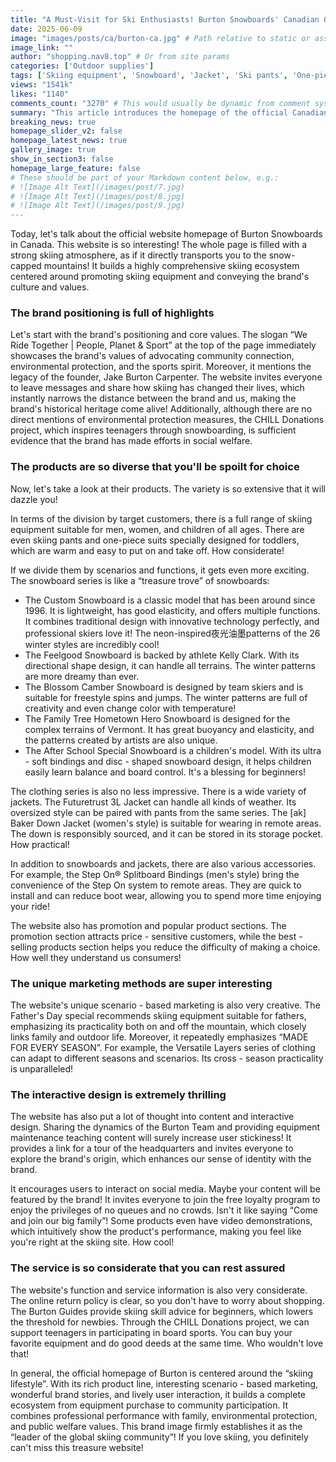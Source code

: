 ```yaml
---
title: "A Must-Visit for Ski Enthusiasts! Burton Snowboards' Canadian Official Website, with a Full Range of Gear on Promotion. Hurry Up and Splurge!"
date: 2025-06-09
image: "images/posts/ca/burton-ca.jpg" # Path relative to static or assets
image_link: ""
author: "shopping.nav8.top" # Or from site params
categories: ['Outdoor supplies']
tags: ['Skiing equipment', 'Snowboard', 'Jacket', 'Ski pants', 'One-piece suit', 'Snowshoe straps', 'Clothing', 'Accessories', 'Member plan', 'Online store service']
views: "1541k"
likes: "1140"
comments_count: "3270" # This would usually be dynamic from comment system
summary: "This article introduces the homepage of the official Canadian website of Burton Snowboards. It has a clear positioning, advocating community connection, environmental protection, and the spirit of sports. The products are rich, covering various groups of people and scenarios. The featured marketing is creative and has sufficient interactive designs. The services are considerate and support public welfare. The website has built a complete skiing ecosystem and is a treasure trove for skiing enthusiasts that should not be missed."
breaking_news: true   
homepage_slider_v2: false  
homepage_latest_news: true  
gallery_image: true  
show_in_section3: false
homepage_large_feature: false
# These should be part of your Markdown content below, e.g.:
# ![Image Alt Text](/images/post/7.jpg)
# ![Image Alt Text](/images/post/8.jpg)
# ![Image Alt Text](/images/post/9.jpg)
---
```


Today, let's talk about the official website homepage of Burton Snowboards in Canada. This website is so interesting! The whole page is filled with a strong skiing atmosphere, as if it directly transports you to the snow-capped mountains! It builds a highly comprehensive skiing ecosystem centered around promoting skiing equipment and conveying the brand's culture and values.

### The brand positioning is full of highlights
Let's start with the brand's positioning and core values. The slogan “We Ride Together | People, Planet & Sport” at the top of the page immediately showcases the brand's values of advocating community connection, environmental protection, and the sports spirit. Moreover, it mentions the legacy of the founder, Jake Burton Carpenter. The website invites everyone to leave messages and share how skiing has changed their lives, which instantly narrows the distance between the brand and us, making the brand's historical heritage come alive! Additionally, although there are no direct mentions of environmental protection measures, the CHILL Donations project, which inspires teenagers through snowboarding, is sufficient evidence that the brand has made efforts in social welfare.

### The products are so diverse that you'll be spoilt for choice
Now, let's take a look at their products. The variety is so extensive that it will dazzle you!

In terms of the division by target customers, there is a full range of skiing equipment suitable for men, women, and children of all ages. There are even skiing pants and one-piece suits specially designed for toddlers, which are warm and easy to put on and take off. How considerate!

If we divide them by scenarios and functions, it gets even more exciting. The snowboard series is like a “treasure trove” of snowboards:
 - The Custom Snowboard is a classic model that has been around since 1996. It is lightweight, has good elasticity, and offers multiple functions. It combines traditional design with innovative technology perfectly, and professional skiers love it! The neon-inspired夜光油墨patterns of the 26 winter styles are incredibly cool!
 - The Feelgood Snowboard is backed by athlete Kelly Clark. With its directional shape design, it can handle all terrains. The winter patterns are more dreamy than ever.
 - The Blossom Camber Snowboard is designed by team skiers and is suitable for freestyle spins and jumps. The winter patterns are full of creativity and even change color with temperature!
 - The Family Tree Hometown Hero Snowboard is designed for the complex terrains of Vermont. It has great buoyancy and elasticity, and the patterns created by artists are also unique.
 - The After School Special Snowboard is a children's model. With its ultra - soft bindings and disc - shaped snowboard design, it helps children easily learn balance and board control. It's a blessing for beginners!

The clothing series is also no less impressive. There is a wide variety of jackets. The Futuretrust 3L Jacket can handle all kinds of weather. Its oversized style can be paired with pants from the same series. The [ak] Baker Down Jacket (women's style) is suitable for wearing in remote areas. The down is responsibly sourced, and it can be stored in its storage pocket. How practical!

In addition to snowboards and jackets, there are also various accessories. For example, the Step On® Splitboard Bindings (men's style) bring the convenience of the Step On system to remote areas. They are quick to install and can reduce boot wear, allowing you to spend more time enjoying your ride!

The website also has promotion and popular product sections. The promotion section attracts price - sensitive customers, while the best - selling products section helps you reduce the difficulty of making a choice. How well they understand us consumers!

### The unique marketing methods are super interesting
The website's unique scenario - based marketing is also very creative. The Father's Day special recommends skiing equipment suitable for fathers, emphasizing its practicality both on and off the mountain, which closely links family and outdoor life. Moreover, it repeatedly emphasizes “MADE FOR EVERY SEASON”. For example, the Versatile Layers series of clothing can adapt to different seasons and scenarios. Its cross - season practicality is unparalleled!

### The interactive design is extremely thrilling
The website has also put a lot of thought into content and interactive design. Sharing the dynamics of the Burton Team and providing equipment maintenance teaching content will surely increase user stickiness! It provides a link for a tour of the headquarters and invites everyone to explore the brand's origin, which enhances our sense of identity with the brand.

It encourages users to interact on social media. Maybe your content will be featured by the brand! It invites everyone to join the free loyalty program to enjoy the privileges of no queues and no crowds. Isn't it like saying “Come and join our big family”! Some products even have video demonstrations, which intuitively show the product's performance, making you feel like you're right at the skiing site. How cool!

### The service is so considerate that you can rest assured
The website's function and service information is also very considerate. The online return policy is clear, so you don't have to worry about shopping. The Burton Guides provide skiing skill advice for beginners, which lowers the threshold for newbies. Through the CHILL Donations project, we can support teenagers in participating in board sports. You can buy your favorite equipment and do good deeds at the same time. Who wouldn't love that!

In general, the official homepage of Burton is centered around the “skiing lifestyle”. With its rich product line, interesting scenario - based marketing, wonderful brand stories, and lively user interaction, it builds a complete ecosystem from equipment purchase to community participation. It combines professional performance with family, environmental protection, and public welfare values. This brand image firmly establishes it as the “leader of the global skiing community”! If you love skiing, you definitely can't miss this treasure website! 

